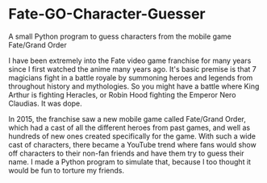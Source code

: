 # Fate-GO-Character-Guesser
A small Python program to guess characters from the mobile game Fate/Grand Order

I have been extremely into the Fate video game franchise for many years since I first watched the anime many years ago. It's basic premise is that 7 magicians fight in a battle royale by summoning heroes and legends from throughout history and mythologies. So you might have a battle where King Arthur is fighting Heracles, or Robin Hood fighting the Emperor Nero Claudias. It was dope.

In 2015, the franchise saw a new mobile game called Fate/Grand Order, which had a cast of all the different heroes from past games, and well as hundreds of new ones created specifically for the game. With such a wide cast of characters, there became a YouTube trend where fans would show off characters to their non-fan friends and have them try to guess their name. I made a Python program to simulate that, because I too thought it would be fun to torture my friends.
